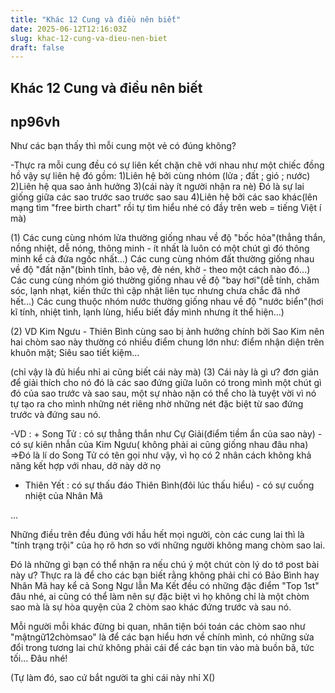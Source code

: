 ```yaml
---
title: "Khác 12 Cung và điều nên biết"
date: 2025-06-12T12:16:03Z
slug: khac-12-cung-va-dieu-nen-biet
draft: false
---
```


## Khác 12 Cung và điều nên biết

## np96vh

Như các bạn thấy thì mỗi cung một vẻ có đúng không?
 
-Thực ra mỗi cung đều có sự liên kết chặn chẽ với nhau như một chiếc đồng hồ vậy sự liên hệ đó gồm:
1)Liên hệ bởi cùng nhóm (lửa ; đất ; gió ; nước)
2)Liên hệ qua sao ảnh hưởng
3)(cái này ít người nhận ra nè) Đó là sự lai giống giữa các sao trước sao trước sao sau
4)Liên hệ bởi các sao khác(lên mạng tìm "free birth chart" rồi tự tìm hiểu nhé có đầy trên web = tiếng Việt í mà)
 
(1) 
Các cung cùng nhóm lửa thường giống nhau về độ "bốc hỏa"(thẳng thắn, nồng nhiệt, dễ nóng, thông minh - ít nhất là luôn có một chút gì đó thông minh kể cả đứa ngốc nhất...)
Các cung cùng nhóm đất thường giống nhau về độ "đất nặn"(bình tĩnh, bảo vệ, đè nén, khờ - theo một cách nào đó...)
Các cung cùng nhóm gió thường giống nhau về độ "bay hơi"(dễ tính, chăm sóc, lạnh nhạt, kiến thức thì cập nhật liên tục nhưng chưa chắc đã nhớ hết...)
Các cung thuộc nhóm nước thường giống nhau về độ "nước biển"(hơi kĩ tính, nhiệt tình, lạnh lùng, hiểu biết đầy mình nhưng ít thể hiện...)
 
(2)
VD Kim Ngưu - Thiên Bình cùng sao bị ảnh hưởng chính bởi Sao Kim nên hai chòm sao này thường có nhiều điểm chung lớn như: điểm nhận diện trên khuôn mặt; Siêu sao tiết kiệm...
 
 (chỉ vậy là đủ hiểu nhỉ  ai cũng biết cái này mà)
(3)
Cái này là gì ư? đơn giản để giải thích cho nó đó là các sao đứng giữa luôn có trong mình một chút gì đó của sao trước và sao sau, một sự nhào nặn có thể cho là tuyệt vời vì nó tự tạo ra cho mình những nét riêng nhờ những nét đặc biệt từ sao đứng trước và đứng sau nó.
 
-VD : + Song Tử : có sự thẳng thắn như Cự Giải(điểm tiềm ẩn của sao này) - có sự kiên nhẫn của Kim Ngưu( không phải ai cũng giống nhau đâu nha) =>Đó là lí do Song Tử có tên gọi như vậy, vì họ có 2 nhân cách không khả năng kết hợp với nhau, dở này dở nọ
+ Thiên Yết : có sự thấu đáo Thiên Bình(đôi lúc thấu hiểu) - có sự cuống nhiệt của Nhân Mã
 
...
 
 
Những điều trên đều đúng với hầu hết mọi người, còn các cung lai thì là "tính trạng trội" của họ rõ hơn so với những người không mang chòm sao lai.
 
Đó là những gì bạn có thể nhận ra nếu chú ý một chút còn lý do tớ post bài này ư? Thực ra là để cho các bạn biết rằng không phải chỉ có Bảo Bình hay Nhân Mã hay kể cả Song Ngư lẫn Ma Kết đều có những đặc điểm "Top 1st" đâu nhé, ai cũng có thể làm nên sự đặc biệt vì họ không chỉ là một chòm sao mà là sự hòa quyện của 2 chòm sao khác đứng trước và sau nó.
 
 Mỗi người mỗi khác đừng bi quan, nhân tiện bói toán các chòm sao như "mậtngữ12chòmsao" là để các bạn hiểu hơn về chính mình, có những sửa đổi trong tương lai chứ không phải cái để các bạn tin vào mà buồn bã, tức tối... Đâu nhé!
 
 
 
(Tự làm đó, sao cứ bắt người ta ghi cái này nhỉ X()